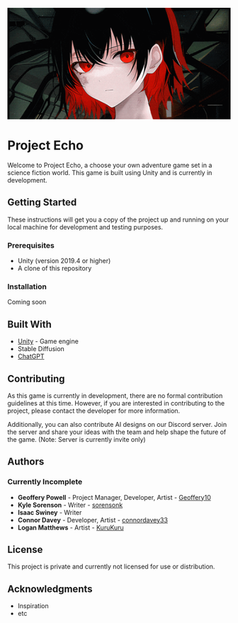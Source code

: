 <p align="center">
<img src="https://github.com/Geoffery10/Project-Echo/blob/main/assets/art/banner.gif?raw=true" />
</p>

# Project Echo
Welcome to Project Echo, a choose your own adventure game set in a science fiction world. This game is built using Unity and is currently in development.

## Getting Started
These instructions will get you a copy of the project up and running on your local machine for development and testing purposes.

### Prerequisites
- Unity (version 2019.4 or higher)
- A clone of this repository

### Installation
Coming soon

## Built With
- [Unity](https://unity.com/) - Game engine
- Stable Diffusion
- [ChatGPT](https://chat.openai.com/)

## Contributing
As this game is currently in development, there are no formal contribution guidelines at this time. However, if you are interested in contributing to the project, please contact the developer for more information.

Additionally, you can also contribute AI designs on our Discord server. Join the server and share your ideas with the team and help shape the future of the game. (Note: Server is currently invite only)

## Authors
### Currently Incomplete
- **Geoffery Powell** - Project Manager, Developer, Artist - [Geoffery10](https://github.com/Geoffery10)
- **Kyle Sorenson** - Writer - [sorensonk](https://github.com/sorensonk)
- **Isaac Swiney** - Writer
- **Connor Davey** - Developer, Artist - [connordavey33](https://github.com/connordavey33)
- **Logan Matthews** - Artist - [KuruKuru](https://twitter.com/TheyCallMeKuru)

## License
This project is private and currently not licensed for use or distribution.

## Acknowledgments
- Inspiration
- etc
